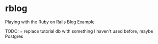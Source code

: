 rblog
=====

Playing with the Ruby on Rails Blog Example

TODO:
= replace tutorial db with something I haven't used before, maybe Postgres
